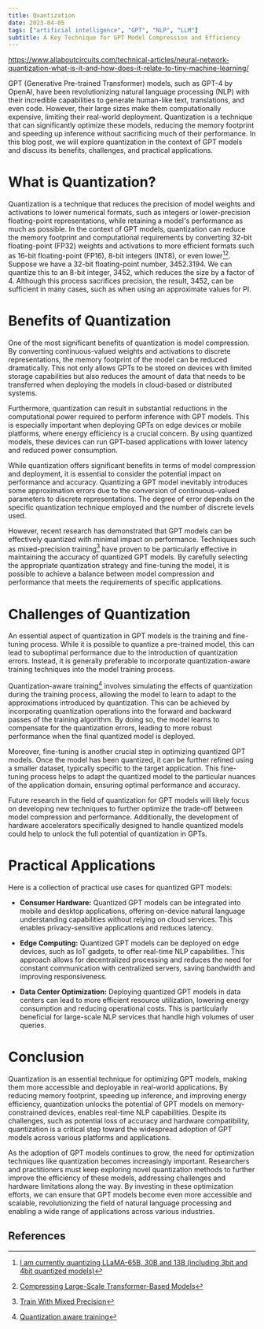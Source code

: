 ```yaml
---
title: Quantization
date: 2023-04-05
tags: ["artificial intelligence", "GPT", "NLP", "LLM"]
subtitle: A Key Technique for GPT Model Compression and Efficiency
---
```


https://www.allaboutcircuits.com/technical-articles/neural-network-quantization-what-is-it-and-how-does-it-relate-to-tiny-machine-learning/

GPT (Generative Pre-trained Transformer) models, such as GPT-4 by OpenAI, have been revolutionizing natural language processing (NLP) with their incredible capabilities to generate human-like text, translations, and even code. However, their large sizes make them computationally expensive, limiting their real-world deployment. Quantization is a technique that can significantly optimize these models, reducing the memory footprint and speeding up inference without sacrificing much of their performance. In this blog post, we will explore quantization in the context of GPT models and discuss its benefits, challenges, and practical applications.

# What is Quantization?

Quantization is a technique that reduces the precision of model weights and activations to lower numerical formats, such as integers or lower-precision floating-point representations, while retaining a model's performance as much as possible. In the context of GPT models, quantization can reduce the memory footprint and computational requirements by converting 32-bit floating-point (FP32) weights and activations to more efficient formats such as 16-bit floating-point (FP16), 8-bit integers (INT8), or even lower[^1][^2]. Suppose we have a 32-bit floating-point number, 3452.3194. We can quantize this to an 8-bit integer, 3452, which reduces the size by a factor of 4. Although this process sacrifices precision, the result, 3452, can be sufficient in many cases, such as when using an approximate values for PI.

# Benefits of Quantization

One of the most significant benefits of quantization is model compression. By converting continuous-valued weights and activations to discrete representations, the memory footprint of the model can be reduced dramatically. This not only allows GPTs to be stored on devices with limited storage capabilities but also reduces the amount of data that needs to be transferred when deploying the models in cloud-based or distributed systems.

Furthermore, quantization can result in substantial reductions in the computational power required to perform inference with GPT models. This is especially important when deploying GPTs on edge devices or mobile platforms, where energy efficiency is a crucial concern. By using quantized models, these devices can run GPT-based applications with lower latency and reduced power consumption.

While quantization offers significant benefits in terms of model compression and deployment, it is essential to consider the potential impact on performance and accuracy. Quantizing a GPT model inevitably introduces some approximation errors due to the conversion of continuous-valued parameters to discrete representations. The degree of error depends on the specific quantization technique employed and the number of discrete levels used.

However, recent research has demonstrated that GPT models can be effectively quantized with minimal impact on performance. Techniques such as mixed-precision training[^3] have proven to be particularly effective in maintaining the accuracy of quantized GPT models. By carefully selecting the appropriate quantization strategy and fine-tuning the model, it is possible to achieve a balance between model compression and performance that meets the requirements of specific applications.

# Challenges of Quantization

An essential aspect of quantization in GPT models is the training and fine-tuning process. While it is possible to quantize a pre-trained model, this can lead to suboptimal performance due to the introduction of quantization errors. Instead, it is generally preferable to incorporate quantization-aware training techniques into the model training process.

Quantization-aware training[^4] involves simulating the effects of quantization during the training process, allowing the model to learn to adapt to the approximations introduced by quantization. This can be achieved by incorporating quantization operations into the forward and backward passes of the training algorithm. By doing so, the model learns to compensate for the quantization errors, leading to more robust performance when the final quantized model is deployed.

Moreover, fine-tuning is another crucial step in optimizing quantized GPT models. Once the model has been quantized, it can be further refined using a smaller dataset, typically specific to the target application. This fine-tuning process helps to adapt the quantized model to the particular nuances of the application domain, ensuring optimal performance and accuracy.

Future research in the field of quantization for GPT models will likely focus on developing new techniques to further optimize the trade-off between model compression and performance. Additionally, the development of hardware accelerators specifically designed to handle quantized models could help to unlock the full potential of quantization in GPTs.

# Practical Applications

Here is a collection of practical use cases for quantized GPT models:

* **Consumer Hardware:** Quantized GPT models can be integrated into mobile and desktop applications, offering on-device natural language understanding capabilities without relying on cloud services. This enables privacy-sensitive applications and reduces latency.

* **Edge Computing:** Quantized GPT models can be deployed on edge devices, such as IoT gadgets, to offer real-time NLP capabilities. This approach allows for decentralized processing and reduces the need for constant communication with centralized servers, saving bandwidth and improving responsiveness.

* **Data Center Optimization:** Deploying quantized GPT models in data centers can lead to more efficient resource utilization, lowering energy consumption and reducing operational costs. This is particularly beneficial for large-scale NLP services that handle high volumes of user queries.

# Conclusion

Quantization is an essential technique for optimizing GPT models, making them more accessible and deployable in real-world applications. By reducing memory footprint, speeding up inference, and improving energy efficiency, quantization unlocks the potential of GPT models on memory-constrained devices, enables real-time NLP capabilities. Despite its challenges, such as potential loss of accuracy and hardware compatibility, quantization is a critical step toward the widespread adoption of GPT models across various platforms and applications.

As the adoption of GPT models continues to grow, the need for optimization techniques like quantization becomes increasingly important. Researchers and practitioners must keep exploring novel quantization methods to further improve the efficiency of these models, addressing challenges and hardware limitations along the way. By investing in these optimization efforts, we can ensure that GPT models become even more accessible and scalable, revolutionizing the field of natural language processing and enabling a wide range of applications across various industries.

## References
[^1]: [I am currently quantizing LLaMA-65B, 30B and 13B (including 3bit and 4bit quantized models)](https://www.reddit.com/r/LocalLLaMA/comments/1248183/i_am_currently_quantizing_llama65b_30b_and_13b/)
[^2]: [Compressing Large-Scale Transformer-Based Models](https://direct.mit.edu/tacl/article/doi/10.1162/tacl_a_00413/107387/Compressing-Large-Scale-Transformer-Based-Models-A)
[^3]: [Train With Mixed Precision](https://docs.nvidia.com/deeplearning/performance/mixed-precision-training/index.html)
[^4]: [Quantization aware training](https://www.tensorflow.org/model_optimization/guide/quantization/training)
